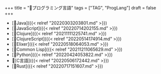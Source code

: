 +++
title = "📁プログラミング言語"
tags = ["TAG", "ProgLang"]
draft = false
+++

-   [📝Java]({{< relref "20220303203801.md" >}})
-   [📝JavaScript]({{< relref "20220714202155.md" >}})
-   [📝Clojure]({{< relref "20211111225741.md" >}})
-   [📝ClojureScript]({{< relref "20220514174914.md" >}})
-   [📝Elixer]({{< relref "20220518064053.md" >}})
-   [📝Common Lisp]({{< relref "20211211065629.md" >}})
-   [📝Python]({{< relref "20220424053822.md" >}})
-   📝[C言語]({{< relref "20220506172442.md" >}})
-   [📝Rust]({{< relref "20220717151607.md" >}})
